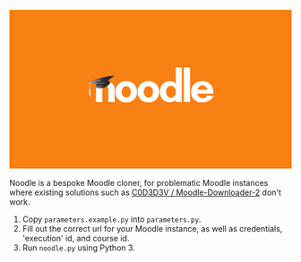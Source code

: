 ![Noodle Logo](noodle.png)

Noodle is a bespoke Moodle cloner, for problematic Moodle instances where existing solutions such as [C0D3D3V /
Moodle-Downloader-2](https://github.com/C0D3D3V/Moodle-Downloader-2) don't work.

1. Copy `parameters.example.py` into `parameters.py`.
2. Fill out the correct url for your Moodle instance, as well as credentials, 'execution' id, and course id.
3. Run `noodle.py` using Python 3.